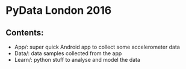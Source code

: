 # PyData London 2016

## Contents:

* App/: super quick Android app to collect some accelerometer data
* Data/: data samples collected from the app
* Learn/: python stuff to analyse and model the data


